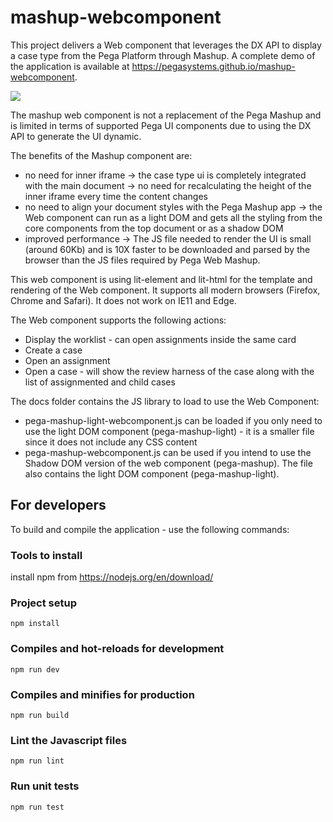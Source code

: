 # mashup-webcomponent

This project delivers a Web component that leverages the DX API to display a case type from the Pega Platform through Mashup. A complete demo of the application is available at https://pegasystems.github.io/mashup-webcomponent.

![](https://github.com/pegasystems/mashup-webcomponent/workflows/Main%20workflow/badge.svg)
  
The mashup web component is not a replacement of the Pega Mashup and is limited in terms of supported Pega UI components due to using the DX API to generate the UI dynamic.

The benefits of the Mashup component are:

- no need for inner iframe
  -> the case type ui is completely integrated with the main document
  -> no need for recalculating the height of the inner iframe every time the content changes
- no need to align your document styles with the Pega Mashup app
  -> the Web component can run as a light DOM and gets all the styling from the core components from the top document or as a shadow DOM
- improved performance
  -> The JS file needed to render the UI is small (around 60Kb) and is 10X faster to be downloaded and parsed by the browser than the JS files required by Pega Web Mashup.

This web component is using lit-element and lit-html for the template and rendering of the Web component. It supports all modern browsers (Firefox, Chrome and Safari). It does not work on IE11 and Edge.

The Web component supports the following actions:
- Display the worklist - can open assignments inside the same card
- Create a case
- Open an assignment
- Open a case - will show the review harness of the case along with the list of assignmented and child cases

The docs folder contains the JS library to load to use the Web Component:

- pega-mashup-light-webcomponent.js can be loaded if you only need to use the light DOM component (pega-mashup-light) - it is a smaller file since it does not include any CSS content
- pega-mashup-webcomponent.js can be used if you intend to use the Shadow DOM version of the web component (pega-mashup). The file also contains the light DOM component (pega-mashup-light).

## For developers

To build and compile the application - use the following commands:

### Tools to install

install npm from https://nodejs.org/en/download/

### Project setup

```
npm install
```

### Compiles and hot-reloads for development

```
npm run dev
```

### Compiles and minifies for production

```
npm run build
```

### Lint the Javascript files

```
npm run lint
```

### Run unit tests

```
npm run test
```

